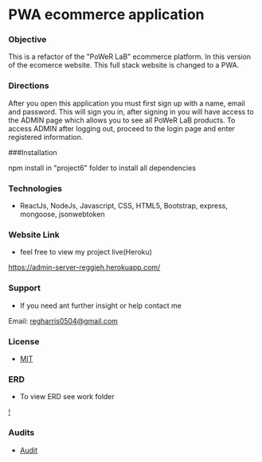 # PWA ecommerce application

### Objective

This is a refactor of the "PoWeR LaB" ecommerce platform. In this version of the ecomerce website. This full stack website is changed to a PWA.

### Directions

After you open this application you must first sign up with a name, email and password. This will sign you in, after signing in you will have access to the ADMIN page which allows you to see all PoWeR LaB products. To access ADMIN after logging out, proceed to the login page and enter registered information.

###Installation

npm install in "project6" folder to install all dependencies

### Technologies

- ReactJs, NodeJs, Javascript, CSS, HTML5, Bootstrap, express, mongoose, jsonwebtoken

### Website Link

- feel free to view my project live(Heroku)

https://admin-server-reggieh.herokuapp.com/

### Support

- If you need ant further insight or help contact me

Email: regharris0504@gmail.com

### License

- [MIT](https://choosealicense.com/licenses/mit/)

### ERD

- To view ERD see work folder

[!](erd.pdf)

### Audits

- [Audit](audit/pweraudit.png)
